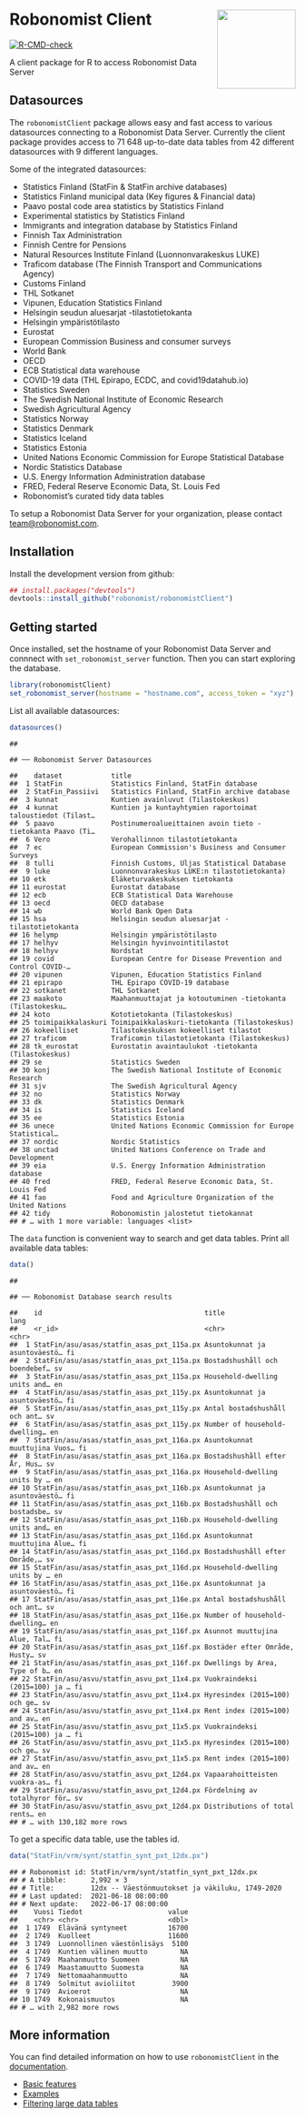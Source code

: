 
# Robonomist Client <a href='https://robonomist.com'><img src='man/figures/logo.png' align="right" height="138.5" /></a>

<!-- badges: start -->
[![R-CMD-check](https://github.com/robonomist/robonomistClient/workflows/R-CMD-check/badge.svg)](https://github.com/robonomist/robonomistClient/actions)
<!-- badges: end -->

A client package for R to access Robonomist Data Server

## Datasources

The `robonomistClient` package allows easy and fast access to various
datasources connecting to a Robonomist Data Server. Currently the client
package provides access to 71 648 up-to-date data tables from 42
different datasources with 9 different languages.

Some of the integrated datasources:

  - Statistics Finland (StatFin & StatFin archive databases)
  - Statistics Finland municipal data (Key figures & Financial data)
  - Paavo postal code area statistics by Statistics Finland
  - Experimental statistics by Statistics Finland
  - Immigrants and integration database by Statistics Finland
  - Finnish Tax Administration
  - Finnish Centre for Pensions
  - Natural Resources Institute Finland (Luonnonvarakeskus LUKE)
  - Traficom database (The Finnish Transport and Communications Agency)
  - Customs Finland
  - THL Sotkanet
  - Vipunen, Education Statistics Finland
  - Helsingin seudun aluesarjat -tilastotietokanta
  - Helsingin ympäristötilasto
  - Eurostat
  - European Commission Business and consumer surveys
  - World Bank
  - OECD
  - ECB Statistical data warehouse
  - COVID-19 data (THL Epirapo, ECDC, and covid19datahub.io)
  - Statistics Sweden
  - The Swedish National Institute of Economic Research
  - Swedish Agricultural Agency
  - Statistics Norway
  - Statistics Denmark
  - Statistics Iceland
  - Statistics Estonia
  - United Nations Economic Commission for Europe Statistical Database
  - Nordic Statistics Database
  - U.S. Energy Information Administration database
  - FRED, Federal Reserve Economic Data, St. Louis Fed
  - Robonomist’s curated tidy data tables

To setup a Robonomist Data Server for your organization, please contact
<team@robonomist.com>.

## Installation

Install the development version from github:

``` r
## install.packages("devtools")
devtools::install_github("robonomist/robonomistClient")
```

## Getting started

Once installed, set the hostname of your Robonomist Data Server and
connnect with `set_robonomist_server` function. Then you can start
exploring the database.

``` r
library(robonomistClient)
set_robonomist_server(hostname = "hostname.com", access_token = "xyz")
```

List all available datasources:

``` r
datasources()
```

    ## 

    ## ── Robonomist Server Datasources

    ##    dataset            title                                                     
    ##  1 StatFin            Statistics Finland, StatFin database                      
    ##  2 StatFin_Passiivi   Statistics Finland, StatFin archive database              
    ##  3 kunnat             Kuntien avainluvut (Tilastokeskus)                        
    ##  4 kunnat             Kuntien ja kuntayhtymien raportoimat taloustiedot (Tilast…
    ##  5 paavo              Postinumeroalueittainen avoin tieto -tietokanta Paavo (Ti…
    ##  6 Vero               Verohallinnon tilastotietokanta                           
    ##  7 ec                 European Commission's Business and Consumer Surveys       
    ##  8 tulli              Finnish Customs, Uljas Statistical Database               
    ##  9 luke               Luonnonvarakeskus LUKE:n tilastotietokanta)               
    ## 10 etk                Eläketurvakeskuksen tietokanta                            
    ## 11 eurostat           Eurostat database                                         
    ## 12 ecb                ECB Statistical Data Warehouse                            
    ## 13 oecd               OECD database                                             
    ## 14 wb                 World Bank Open Data                                      
    ## 15 hsa                Helsingin seudun aluesarjat -tilastotietokanta            
    ## 16 helymp             Helsingin ympäristötilasto                                
    ## 17 helhyv             Helsingin hyvinvointitilastot                             
    ## 18 helhyv             Nordstat                                                  
    ## 19 covid              European Centre for Disease Prevention and Control COVID-…
    ## 20 vipunen            Vipunen, Education Statistics Finland                     
    ## 21 epirapo            THL Epirapo COVID-19 database                             
    ## 22 sotkanet           THL Sotkanet                                              
    ## 23 maakoto            Maahanmuuttajat ja kotoutuminen -tietokanta (Tilastokesku…
    ## 24 koto               Kototietokanta (Tilastokeskus)                            
    ## 25 toimipaikkalaskuri Toimipaikkalaskuri-tietokanta (Tilastokeskus)             
    ## 26 kokeelliset        Tilastokeskuksen kokeelliset tilastot                     
    ## 27 traficom           Traficomin tilastotietokanta (Tilastokeskus)              
    ## 28 tk_eurostat        Eurostatin avaintaulukot -tietokanta (Tilastokeskus)      
    ## 29 se                 Statistics Sweden                                         
    ## 30 konj               The Swedish National Institute of Economic Research       
    ## 31 sjv                The Swedish Agricultural Agency                           
    ## 32 no                 Statistics Norway                                         
    ## 33 dk                 Statistics Denmark                                        
    ## 34 is                 Statistics Iceland                                        
    ## 35 ee                 Statistics Estonia                                        
    ## 36 unece              United Nations Economic Commission for Europe Statistical…
    ## 37 nordic             Nordic Statistics                                         
    ## 38 unctad             United Nations Conference on Trade and Development        
    ## 39 eia                U.S. Energy Information Administration database           
    ## 40 fred               FRED, Federal Reserve Economic Data, St. Louis Fed        
    ## 41 fao                Food and Agriculture Organization of the United Nations   
    ## 42 tidy               Robonomistin jalostetut tietokannat                       
    ## # … with 1 more variable: languages <list>

The `data` function is convenient way to search and get data tables.
Print all available data tables:

``` r
data()
```

    ## 

    ## ── Robonomist Database search results

    ##    id                                        title                         lang 
    ##    <r_id>                                    <chr>                         <chr>
    ##  1 StatFin/asu/asas/statfin_asas_pxt_115a.px Asuntokunnat ja asuntoväestö… fi   
    ##  2 StatFin/asu/asas/statfin_asas_pxt_115a.px Bostadshushåll och boendebef… sv   
    ##  3 StatFin/asu/asas/statfin_asas_pxt_115a.px Household-dwelling units and… en   
    ##  4 StatFin/asu/asas/statfin_asas_pxt_115y.px Asuntokunnat ja asuntoväestö… fi   
    ##  5 StatFin/asu/asas/statfin_asas_pxt_115y.px Antal bostadshushåll och ant… sv   
    ##  6 StatFin/asu/asas/statfin_asas_pxt_115y.px Number of household-dwelling… en   
    ##  7 StatFin/asu/asas/statfin_asas_pxt_116a.px Asuntokunnat muuttujina Vuos… fi   
    ##  8 StatFin/asu/asas/statfin_asas_pxt_116a.px Bostadshushåll efter År, Hus… sv   
    ##  9 StatFin/asu/asas/statfin_asas_pxt_116a.px Household-dwelling units by … en   
    ## 10 StatFin/asu/asas/statfin_asas_pxt_116b.px Asuntokunnat ja asuntoväestö… fi   
    ## 11 StatFin/asu/asas/statfin_asas_pxt_116b.px Bostadshushåll och bostadsbe… sv   
    ## 12 StatFin/asu/asas/statfin_asas_pxt_116b.px Household-dwelling units and… en   
    ## 13 StatFin/asu/asas/statfin_asas_pxt_116d.px Asuntokunnat muuttujina Alue… fi   
    ## 14 StatFin/asu/asas/statfin_asas_pxt_116d.px Bostadshushåll efter Område,… sv   
    ## 15 StatFin/asu/asas/statfin_asas_pxt_116d.px Household-dwelling units by … en   
    ## 16 StatFin/asu/asas/statfin_asas_pxt_116e.px Asuntokunnat ja asuntoväestö… fi   
    ## 17 StatFin/asu/asas/statfin_asas_pxt_116e.px Antal bostadshushåll och ant… sv   
    ## 18 StatFin/asu/asas/statfin_asas_pxt_116e.px Number of household-dwelling… en   
    ## 19 StatFin/asu/asas/statfin_asas_pxt_116f.px Asunnot muuttujina Alue, Tal… fi   
    ## 20 StatFin/asu/asas/statfin_asas_pxt_116f.px Bostäder efter Område, Husty… sv   
    ## 21 StatFin/asu/asas/statfin_asas_pxt_116f.px Dwellings by Area, Type of b… en   
    ## 22 StatFin/asu/asvu/statfin_asvu_pxt_11x4.px Vuokraindeksi (2015=100) ja … fi   
    ## 23 StatFin/asu/asvu/statfin_asvu_pxt_11x4.px Hyresindex (2015=100) och ge… sv   
    ## 24 StatFin/asu/asvu/statfin_asvu_pxt_11x4.px Rent index (2015=100) and av… en   
    ## 25 StatFin/asu/asvu/statfin_asvu_pxt_11x5.px Vuokraindeksi (2015=100) ja … fi   
    ## 26 StatFin/asu/asvu/statfin_asvu_pxt_11x5.px Hyresindex (2015=100) och ge… sv   
    ## 27 StatFin/asu/asvu/statfin_asvu_pxt_11x5.px Rent index (2015=100) and av… en   
    ## 28 StatFin/asu/asvu/statfin_asvu_pxt_12d4.px Vapaarahoitteisten vuokra-as… fi   
    ## 29 StatFin/asu/asvu/statfin_asvu_pxt_12d4.px Fördelning av totalhyror för… sv   
    ## 30 StatFin/asu/asvu/statfin_asvu_pxt_12d4.px Distributions of total rents… en   
    ## # … with 130,182 more rows

To get a specific data table, use the tables id.

``` r
data("StatFin/vrm/synt/statfin_synt_pxt_12dx.px")
```

    ## # Robonomist id: StatFin/vrm/synt/statfin_synt_pxt_12dx.px
    ## # A tibble:      2,992 × 3
    ## # Title:         12dx -- Väestönmuutokset ja väkiluku, 1749-2020
    ## # Last updated:  2021-06-18 08:00:00
    ## # Next update:   2022-06-17 08:00:00
    ##    Vuosi Tiedot                     value
    ##    <chr> <chr>                      <dbl>
    ##  1 1749  Elävänä syntyneet          16700
    ##  2 1749  Kuolleet                   11600
    ##  3 1749  Luonnollinen väestönlisäys  5100
    ##  4 1749  Kuntien välinen muutto        NA
    ##  5 1749  Maahanmuutto Suomeen          NA
    ##  6 1749  Maastamuutto Suomesta         NA
    ##  7 1749  Nettomaahanmuutto             NA
    ##  8 1749  Solmitut avioliitot         3900
    ##  9 1749  Avioerot                      NA
    ## 10 1749  Kokonaismuutos                NA
    ## # … with 2,982 more rows

## More information

You can find detailed information on how to use `robonomistClient` in
the [documentation](https://robonomist.github.io/robonomistClient).

  - [Basic
    features](https://robonomist.github.io/robonomistClient/articles/basic_features.html)
  - [Examples](https://robonomist.github.io/robonomistClient/articles/examples.html)
  - [Filtering large data
    tables](https://robonomist.github.io/robonomistClient/articles/filtering.html)
